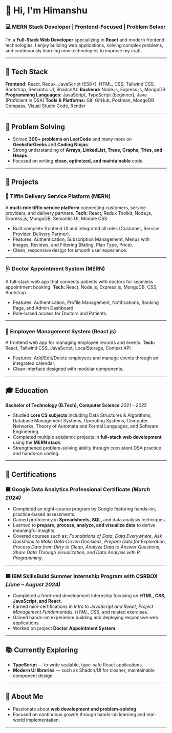 # 👋 Hi, I'm Himanshu

### 💻 MERN Stack Developer | Frontend-Focused | Problem Solver

I’m a **Full-Stack Web Developer** specializing in **React** and modern frontend technologies.
I enjoy building web applications, solving complex problems, and continuously learning new technologies to improve my craft.

---

## 🚀 Tech Stack

**Frontend:** React, Redux, JavaScript (ES6+), HTML, CSS, Tailwind CSS, Bootstrap, Semantic UI, Shadcn/UI
**Backend:** Node.js, Express.js, MongoDB
**Programming Languages:** JavaScript, TypeScript (beginner), Java (Proficient in DSA)
**Tools & Platforms:** Git, GitHub, Postman, MongoDB Compass, Visual Studio Code, Render

---

## 🧩 Problem Solving

* Solved **300+ problems on LeetCode** and many more on **GeeksforGeeks** and **Coding Ninjas**.
* Strong understanding of **Arrays, LinkedList, Trees, Graphs, Tries, and Heaps**.
* Focused on writing **clean, optimized, and maintainable** code.

---

## 🧠 Projects

### 🍱 Tiffin Delivery Service Platform (MERN)

A **multi-role tiffin service platform** connecting customers, service providers, and delivery partners.
**Tech:** React, Redux Toolkit, Node.js, Express.js, MongoDB, Semantic UI, Module CSS

* Built complete frontend UI and integrated all roles (Customer, Service Provider, Delivery Partner).
* Features: Authentication, Subscription Management, Menus with Images, Reviews, and Filtering (Rating, Plan Type, Price).
* Clean, responsive design for smooth user experience.

---

### 🩺 Doctor Appointment System (MERN)

A full-stack web app that connects patients with doctors for seamless appointment booking.
**Tech:** React, Node.js, Express.js, MongoDB, CSS, Bootstrap

* Features: Authentication, Profile Management, Notifications, Booking Page, and Admin Dashboard.
* Role-based access for Doctors and Patients.

---

### 🧾 Employee Management System (React js)

A frontend web app for managing employee records and events.
**Tech:** React, Tailwind CSS, JavaScript, LocalStorage, Context API

* Features: Add/Edit/Delete employees and manage events through an integrated calendar.
* Clean interface designed with modular components.

---

## 🎓 Education

**Bachelor of Technology (B.Tech), Computer Science**
*2021 – 2025*

* Studied **core CS subjects** including Data Structures & Algorithms, Database Management Systems, Operating Systems, Computer Networks, Theory of Automata and Formal Languages, and Software Engineering.
* Completed multiple academic projects in **full-stack web development** using the **MERN stack**.
* Strengthened problem-solving ability through consistent DSA practice and hands-on coding.

---

## 📜 Certifications

### 🟩 Google Data Analytics Professional Certificate *(March 2024)*

* Completed an eight-course program by Google featuring hands-on, practice-based assessments.
* Gained proficiency in **Spreadsheets, SQL**, and data analysis techniques.
* Learned to **prepare, process, analyze, and visualize data** to derive meaningful insights.
* Covered courses such as:
  *Foundations of Data, Data Everywhere*, *Ask Questions to Make Data-Driven Decisions*, *Prepare Data for Exploration*, *Process Data from Dirty to Clean*, *Analyze Data to Answer Questions*, *Share Data Through Visualization*, and *Data Analysis with R Programming*.

---

### 🟦 IBM SkillsBuild Summer Internship Program with CSRBOX *(June – August 2024)*

* Completed a front-end development internship focusing on **HTML, CSS, JavaScript, and React**.
* Earned mini-certifications in *Intro to JavaScript and React*, *Project Management Fundamentals*, *HTML*, *CSS*, and related exercises.
* Gained hands-on experience building and deploying responsive web applications.
* Worked on project **Doctor Appointment System**.

---

## 📚 Currently Exploring

* **TypeScript** — to write scalable, type-safe React applications.
* **Modern UI libraries** — such as Shadcn/UI for cleaner, maintainable component design.

---

## 🌱 About Me

* Passionate about **web development and problem-solving**.
* Focused on continuous growth through hands-on learning and real-world implementation.

---


